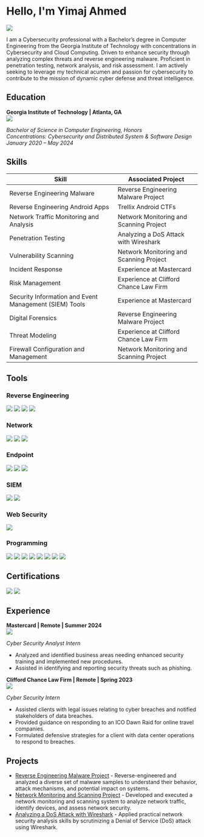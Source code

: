 # Hello, I'm Yimaj Ahmed
<a href="https://www.linkedin.com/in/yimaj-ahmed-ba795b251/" target="_blank"><img src="https://img.shields.io/badge/-LinkedIn-0072b1?&style=for-the-badge&logo=linkedin&logoColor=white" /></a>

I am a Cybersecurity professional with a Bachelor’s degree in Computer Engineering from the Georgia Institute of Technology with
concentrations in Cybersecurity and Cloud Computing. Driven to enhance security through analyzing complex threats and reverse
engineering malware. Proficient in penetration testing, network analysis, and risk assessment. I am actively seeking to leverage my
technical acumen and passion for cybersecurity to contribute to the mission of dynamic cyber defense and threat intelligence.

## Education

**Georgia Institute of Technology | Atlanta, GA**  
<img src="https://img.shields.io/badge/Georgia%20Tech-F1C40F?style=for-the-badge&logo=georgia-tech&logoColor=white" />

*Bachelor of Science in Computer Engineering, Honors*  
*Concentrations: Cybersecurity and Distributed System & Software Design*  
*January 2020 – May 2024*

## Skills

| Skill                                         | Associated Project         |
|-----------------------------------------------|----------------------------|
| Reverse Engineering Malware                   | Reverse Engineering Malware Project |
| Reverse Engineering Android Apps              | Trellix Android CTFs |
| Network Traffic Monitoring and Analysis       | Network Monitoring and Scanning Project |
| Penetration Testing                           | Analyzing a DoS Attack with Wireshark |
| Vulnerability Scanning                        | Network Monitoring and Scanning Project |
| Incident Response                             | Experience at Mastercard |
| Risk Management                               | Experience at Clifford Chance Law Firm |
| Security Information and Event Management (SIEM) Tools | Experience at Mastercard |
| Digital Forensics                             | Reverse Engineering Malware Project |
| Threat Modeling                               | Experience at Clifford Chance Law Firm |
| Firewall Configuration and Management         | Network Monitoring and Scanning Project |

## Tools

### Reverse Engineering
<div>
    <img src="https://img.shields.io/badge/-IDA_Pro-333333?&style=for-the-badge&logo=IDAPro&logoColor=white" />
    <img src="https://img.shields.io/badge/-OllyDBG-4B275F?&style=for-the-badge&logoColor=white" />
    <img src="https://img.shields.io/badge/-JADX-3DDC84?&style=for-the-badge&logo=Android&logoColor=white" />
    <img src="https://img.shields.io/badge/-Android_Studio-3DDC84?&style=for-the-badge&logo=AndroidStudio&logoColor=white" />
</div>

### Network
<div>
    <img src="https://img.shields.io/badge/-Wireshark-1679A7?&style=for-the-badge&logo=Wireshark&logoColor=white" />
    <img src="https://img.shields.io/badge/-Nmap-006400?&style=for-the-badge&logo=Nmap&logoColor=white" />
    <img src="https://img.shields.io/badge/-Suricata-EF3B2D?&style=for-the-badge&logo=Suricata&logoColor=white" />
</div>

### Endpoint
<div>
    <img src="https://img.shields.io/badge/-CrowdStrike-EF3B2D?&style=for-the-badge&logo=CrowdStrike&logoColor=white" />
    <img src="https://img.shields.io/badge/-Metasploit-003C6C?&style=for-the-badge&logo=Metasploit&logoColor=white" />
    <img src="https://img.shields.io/badge/-VMware-607078?&style=for-the-badge&logo=VMware&logoColor=white" />
</div>

### SIEM
<div>
    <img src="https://img.shields.io/badge/-Splunk-000000?&style=for-the-badge&logo=Splunk&logoColor=white" />
    <img src="https://img.shields.io/badge/-Microsoft_Sentinel-0078D4?&style=for-the-badge&logo=Microsoft&logoColor=white" />
</div>

### Web Security
<div>
    <img src="https://img.shields.io/badge/-Burp_Suite-FF7A00?&style=for-the-badge&logo=BurpSuite&logoColor=white" />
</div>

### Programming
<div>
    <img src="https://img.shields.io/badge/-Python-FFD43B?&style=for-the-badge&logo=Python&logoColor=black" />
    <img src="https://img.shields.io/badge/-Java-007396?&style=for-the-badge&logo=Java&logoColor=white" />
    <img src="https://img.shields.io/badge/-C-00599C?&style=for-the-badge&logo=C&logoColor=white" />
    <img src="https://img.shields.io/badge/-C++-00599C?&style=for-the-badge&logo=C%2B%2B&logoColor=white" />
    <img src="https://img.shields.io/badge/-SQL-4479A1?&style=for-the-badge&logo=MySQL&logoColor=white" />
    <img src="https://img.shields.io/badge/-Assembly-007ACC?&style=for-the-badge&logoColor=white" />
    <img src="https://img.shields.io/badge/-Verilog-00A4EF?&style=for-the-badge&logo=Microsoft&logoColor=white" />
    <img src="https://img.shields.io/badge/-VHDL-4B275F?&style=for-the-badge&logoColor=white" />
</div>

## Certifications

<div>
<img src="https://img.shields.io/badge/-Security%2B-FF0000?&style=for-the-badge&logo=CompTIA&logoColor=white" />
<img src="https://img.shields.io/badge/-Google_Cybersecurity_Certificate-34A853?&style=for-the-badge&logo=Google&logoColor=white" />
</div>

## Experience

**Mastercard | Remote | Summer 2024**  
<img src="https://img.shields.io/badge/Mastercard-EB001B?style=for-the-badge&logo=mastercard&logoColor=white" />

*Cyber Security Analyst Intern*  
- Analyzed and identified business areas needing enhanced security training and implemented new procedures.
- Assisted in identifying and reporting security threats such as phishing.

**Clifford Chance Law Firm | Remote | Spring 2023**  
<img src="https://img.shields.io/badge/Clifford%20Chance-000000?style=for-the-badge&logo=clifford-chance&logoColor=white" />

*Cyber Security Intern*  
- Assisted clients with legal issues relating to cyber breaches and notified stakeholders of data breaches.
- Provided guidance on responding to an ICO Dawn Raid for online travel companies.
- Formulated defensive strategies for a client with data center operations to respond to breaches.

## Projects
- [Reverse Engineering Malware Project](#) - Reverse-engineered and analyzed a diverse set of malware samples to understand their behavior, attack mechanisms, and potential impact on systems.
- [Network Monitoring and Scanning Project](#) - Developed and executed a network monitoring and scanning system to analyze network traffic, identify devices, and assess network security.
- [Analyzing a DoS Attack with Wireshark](#) - Applied practical network security analysis skills by scrutinizing a Denial of Service (DoS) attack using Wireshark.

